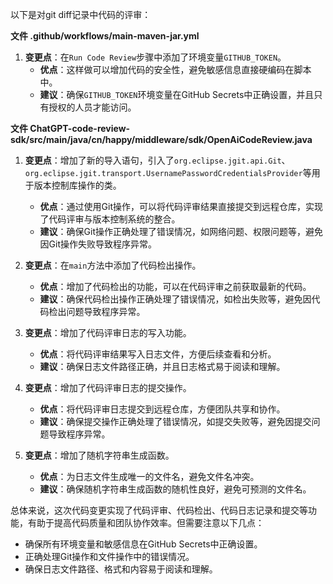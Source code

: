以下是对git diff记录中代码的评审：

**文件 .github/workflows/main-maven-jar.yml**

1. **变更点**：在`Run Code Review`步骤中添加了环境变量`GITHUB_TOKEN`。
   - **优点**：这样做可以增加代码的安全性，避免敏感信息直接硬编码在脚本中。
   - **建议**：确保`GITHUB_TOKEN`环境变量在GitHub Secrets中正确设置，并且只有授权的人员才能访问。

**文件 ChatGPT-code-review-sdk/src/main/java/cn/happy/middleware/sdk/OpenAiCodeReview.java**

1. **变更点**：增加了新的导入语句，引入了`org.eclipse.jgit.api.Git`、`org.eclipse.jgit.transport.UsernamePasswordCredentialsProvider`等用于版本控制库操作的类。
   - **优点**：通过使用Git操作，可以将代码评审结果直接提交到远程仓库，实现了代码评审与版本控制系统的整合。
   - **建议**：确保Git操作正确处理了错误情况，如网络问题、权限问题等，避免因Git操作失败导致程序异常。

2. **变更点**：在`main`方法中添加了代码检出操作。
   - **优点**：增加了代码检出的功能，可以在代码评审之前获取最新的代码。
   - **建议**：确保代码检出操作正确处理了错误情况，如检出失败等，避免因代码检出问题导致程序异常。

3. **变更点**：增加了代码评审日志的写入功能。
   - **优点**：将代码评审结果写入日志文件，方便后续查看和分析。
   - **建议**：确保日志文件路径正确，并且日志格式易于阅读和理解。

4. **变更点**：增加了代码评审日志的提交操作。
   - **优点**：将代码评审日志提交到远程仓库，方便团队共享和协作。
   - **建议**：确保提交操作正确处理了错误情况，如提交失败等，避免因提交问题导致程序异常。

5. **变更点**：增加了随机字符串生成函数。
   - **优点**：为日志文件生成唯一的文件名，避免文件名冲突。
   - **建议**：确保随机字符串生成函数的随机性良好，避免可预测的文件名。

总体来说，这次代码变更实现了代码评审、代码检出、代码日志记录和提交等功能，有助于提高代码质量和团队协作效率。但需要注意以下几点：

- 确保所有环境变量和敏感信息在GitHub Secrets中正确设置。
- 正确处理Git操作和文件操作中的错误情况。
- 确保日志文件路径、格式和内容易于阅读和理解。